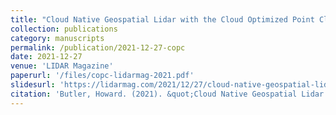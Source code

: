 ```yaml
---
title: "Cloud Native Geospatial Lidar with the Cloud Optimized Point Cloud"
collection: publications
category: manuscripts
permalink: /publication/2021-12-27-copc
date: 2021-12-27
venue: 'LIDAR Magazine'
paperurl: '/files/copc-lidarmag-2021.pdf'
slidesurl: 'https://lidarmag.com/2021/12/27/cloud-native-geospatial-lidar-with-the-cloud-optimized-point-cloud/'
citation: 'Butler, Howard. (2021). &quot;Cloud Native Geospatial Lidar with the Cloud Optimized Point Cloud&quot; <i>LIDAR Magazine</i>. Vol 11 No. 5. December 2021'
---
```


